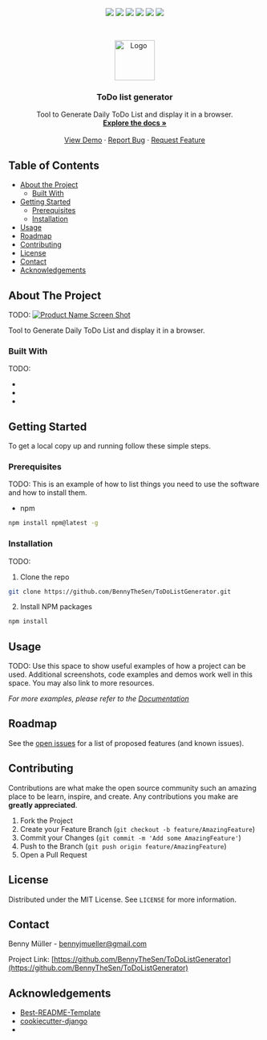<!--
*** Thanks for checking out this README Template. If you have a suggestion that would
*** make this better, please fork the repo and create a pull request or simply open
*** an issue with the tag "enhancement".
*** Thanks again! Now go create something AMAZING! :D
***
*** basic template from: https://github.com/othneildrew/Best-README-Template
-->





<!-- PROJECT SHIELDS -->
<!--
*** I'm using markdown "reference style" links for readability.
*** Reference links are enclosed in brackets [ ] instead of parentheses ( ).
*** See the bottom of this document for the declaration of the reference variables
*** for contributors-url, forks-url, etc. This is an optional, concise syntax you may use.
*** https://www.markdownguide.org/basic-syntax/#reference-style-links
-->
<p align="center">
  <a href="https://github.com/BennyTheSen/ToDoListGenerator/actions?query=workflow%3ACI" alt="Build">
    <img src="https://img.shields.io/github/workflow/status/BennyTheSen/ToDoListGenerator/CI?style=social" /></a>
  <a href="https://github.com/BennyTheSen/ToDoListGenerator/issues" alt="Issues">
    <img src="https://img.shields.io/github/issues-raw/BennyTheSen/ToDoListGenerator?style=social" /></a>
  <a href="https://github.com/BennyTheSen/ToDoListGenerator/pulls" alt="Pull Requests">
    <img src="https://img.shields.io/github/issues-pr-raw/BennyTheSen/ToDoListGenerator?style=social" /></a>
  <a href="https://github.com/BennyTheSen/ToDoListGenerator/graphs/contributors" alt="Contributors">
    <img src="https://img.shields.io/github/contributors/BennyTheSen/ToDoListGenerator?style=social" /></a>
  <a href="https://github.com/BennyTheSen/ToDoListGenerator/network/members" alt="Forks">
    <img src="https://img.shields.io/github/forks/BennyTheSen/ToDoListGenerator?style=social" /></a>
  <a href="https://github.com/BennyTheSen/ToDoListGenerator/stargazers" alt="Stars">
    <img src="https://img.shields.io/github/stars/BennyTheSen/ToDoListGenerator?style=social" /></a>

</p>

<!-- PROJECT LOGO -->
<br />
<p align="center">
  <a href="https://github.com/BennyTheSen/ToDoListGenerator">
    <img src="images/logo.png" alt="Logo" width="80" height="80">
  </a>

  <h3 align="center">ToDo list generator</h3>

  <p align="center">
    Tool to Generate Daily ToDo List and display it in a browser.
    <br />
    <a href="https://github.com/BennyTheSen/ToDoListGenerator/tree/main/docs"><strong>Explore the docs »</strong></a>
    <br />
    <br />
    <a href="https://github.com/BennyTheSen/ToDoListGenerator">View Demo</a>
    ·
    <a href="https://github.com/BennyTheSen/ToDoListGenerator/issues/new?assignees=&labels=bug&template=bug_report.md&title=">Report Bug</a>
    ·
    <a href="https://github.com/BennyTheSen/ToDoListGenerator/issues/new?assignees=&labels=&template=feature_request.md&title=s">Request Feature</a>
  </p>
</p>



<!-- TABLE OF CONTENTS -->
## Table of Contents

* [About the Project](#about-the-project)
  * [Built With](#built-with)
* [Getting Started](#getting-started)
  * [Prerequisites](#prerequisites)
  * [Installation](#installation)
* [Usage](#usage)
* [Roadmap](#roadmap)
* [Contributing](#contributing)
* [License](#license)
* [Contact](#contact)
* [Acknowledgements](#acknowledgements)



<!-- ABOUT THE PROJECT -->
## About The Project
TODO: [![Product Name Screen Shot][product-screenshot]](https://example.com)

Tool to Generate Daily ToDo List and display it in a browser.


### Built With
TODO:
* []()
* []()
* []()



<!-- GETTING STARTED -->
## Getting Started

To get a local copy up and running follow these simple steps.

### Prerequisites
TODO:
This is an example of how to list things you need to use the software and how to install them.
* npm
```sh
npm install npm@latest -g
```

### Installation
TODO:
1. Clone the repo
```sh
git clone https://github.com/BennyTheSen/ToDoListGenerator.git
```
2. Install NPM packages
```sh
npm install
```



<!-- USAGE EXAMPLES -->
## Usage
TODO:
Use this space to show useful examples of how a project can be used. Additional screenshots, code examples and demos work well in this space. You may also link to more resources.

_For more examples, please refer to the [Documentation](https://github.com/BennyTheSen/ToDoListGenerator/tree/main/docs)_



<!-- ROADMAP -->
## Roadmap

See the [open issues](https://github.com/BennyTheSen/ToDoListGenerator/issues) for a list of proposed features (and known issues).



<!-- CONTRIBUTING -->
## Contributing

Contributions are what make the open source community such an amazing place to be learn, inspire, and create. Any contributions you make are **greatly appreciated**.

1. Fork the Project
2. Create your Feature Branch (`git checkout -b feature/AmazingFeature`)
3. Commit your Changes (`git commit -m 'Add some AmazingFeature'`)
4. Push to the Branch (`git push origin feature/AmazingFeature`)
5. Open a Pull Request



<!-- LICENSE -->
## License

Distributed under the MIT License. See `LICENSE` for more information.



<!-- CONTACT -->
## Contact

Benny Müller - bennyjmueller@gmail.com

Project Link: [https://github.com/BennyTheSen/ToDoListGenerator](https://github.com/BennyTheSen/ToDoListGenerator)



<!-- ACKNOWLEDGEMENTS -->
## Acknowledgements

* [Best-README-Template](https://github.com/othneildrew/Best-README-Template)
* [cookiecutter-django](https://github.com/pydanny/cookiecutter-django)
* []()





<!-- MARKDOWN LINKS & IMAGES -->
<!-- https://www.markdownguide.org/basic-syntax/#reference-style-links -->
[contributors-url]: https://github.com/BennyTheSen/ToDoListGenerator/graphs/contributors
[forks-url]: https://github.com/BennyTheSen/ToDoListGenerator/network/members
[stars-url]: https://github.com/BennyTheSen/ToDoListGenerator/stargazers
[issues-url]: https://github.com/BennyTheSen/ToDoListGenerator/issues
[license-url]: https://github.com/BennyTheSen/ToDoListGenerator/blob/main/LICENCE.txt
[linkedin-url]: https://www.linkedin.com/in/benny-m%C3%BCller-a0219a166/
[product-screenshot]: images/screenshot.png